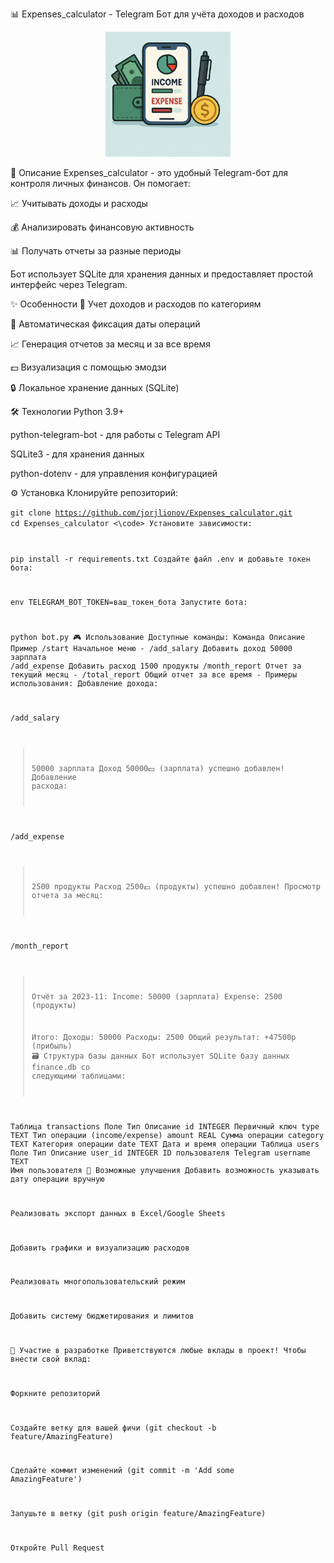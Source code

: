 📊 Expenses_calculator - Telegram Бот для учёта доходов и расходов

<p align="center">
  <img src="https://raw.githubusercontent.com/jorjlionov/Expenses_calculator/main/images/logo.png" alt="Лого" width="200"/>
</p>


📝 Описание
Expenses_calculator - это удобный Telegram-бот для контроля личных финансов. Он помогает:

📈 Учитывать доходы и расходы

💰 Анализировать финансовую активность

📊 Получать отчеты за разные периоды

Бот использует SQLite для хранения данных и предоставляет простой интерфейс через Telegram.

✨ Особенности
🏦 Учет доходов и расходов по категориям

📅 Автоматическая фиксация даты операций

📈 Генерация отчетов за месяц и за все время

💵 Визуализация с помощью эмодзи

🔒 Локальное хранение данных (SQLite)

🛠 Технологии
Python 3.9+

python-telegram-bot - для работы с Telegram API

SQLite3 - для хранения данных

python-dotenv - для управления конфигурацией

⚙️ Установка
Клонируйте репозиторий:

<code>git clone https://github.com/jorjlionov/Expenses_calculator.git
cd Expenses_calculator
<\code>
Установите зависимости:

pip install -r requirements.txt
Создайте файл .env и добавьте токен бота:

env
TELEGRAM_BOT_TOKEN=ваш_токен_бота
Запустите бота:

python bot.py
🎮 Использование
Доступные команды:
Команда	Описание	Пример
/start	Начальное меню	-
/add_salary	Добавить доход	50000 зарплата
/add_expense	Добавить расход	1500 продукты
/month_report	Отчет за текущий месяц	-
/total_report	Общий отчет за все время	-
Примеры использования:
Добавление дохода:

/add_salary
> 50000 зарплата
> Доход 50000💵 (зарплата) успешно добавлен!
Добавление расхода:

/add_expense
> 2500 продукты
> Расход 2500💶 (продукты) успешно добавлен!
Просмотр отчета за месяц:

/month_report
> Отчёт за 2023-11:
> Income: 50000 (зарплата)
> Expense: 2500 (продукты)
> 
> Итого:
> Доходы: 50000
> Расходы: 2500
> Общий результат: +47500р (прибыль)
🗃 Структура базы данных
Бот использует SQLite базу данных finance.db со следующими таблицами:

Таблица transactions
Поле	Тип	Описание
id	INTEGER	Первичный ключ
type	TEXT	Тип операции (income/expense)
amount	REAL	Сумма операции
category	TEXT	Категория операции
date	TEXT	Дата и время операции
Таблица users
Поле	Тип	Описание
user_id	INTEGER	ID пользователя Telegram
username	TEXT	Имя пользователя
🔧 Возможные улучшения
Добавить возможность указывать дату операции вручную

Реализовать экспорт данных в Excel/Google Sheets

Добавить графики и визуализацию расходов

Реализовать многопользовательский режим

Добавить систему бюджетирования и лимитов

🤝 Участие в разработке
Приветствуются любые вклады в проект! Чтобы внести свой вклад:

Форкните репозиторий

Создайте ветку для вашей фичи (git checkout -b feature/AmazingFeature)

Сделайте коммит изменений (git commit -m 'Add some AmazingFeature')

Запушьте в ветку (git push origin feature/AmazingFeature)

Откройте Pull Request
